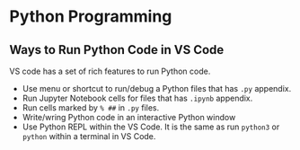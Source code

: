 # Python Programming

## Ways to Run Python Code in VS Code

VS code has a set of rich features to run Python code.

- Use menu or shortcut to run/debug a Python files that has `.py` appendix.
- Run Jupyter Notebook cells for files that has `.ipynb` appendix.
- Run cells marked by `% ##` in `.py` files.
- Write/wring Python code in an interactive Python window
- Use Python REPL within the VS Code. It is the same as run `python3` or `python` within a terminal in VS Code.
